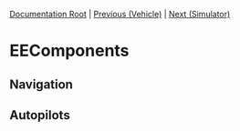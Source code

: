 [Documentation Root](readme.md) | [Previous (Vehicle)](vehicle.md) | [Next (Simulator)](simulator.md)

# EEComponents

## Navigation
## Autopilots